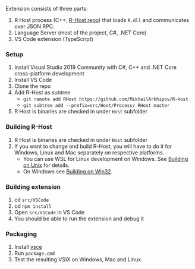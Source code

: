 Extension consists of three parts:
1. R Host process (C++, [R-Host repo](https://github.com/MikhailArkhipov/R-Host)) that loads `R.dll` and communicates over JSON RPC.
2. Language Server (most of the project, C#, .NET Core)
3. VS Code extension (TypeScript)

### Setup

1. Install Visual Studio 2019 Community with C#, C++ and .NET Core cross-platform development
2. Install VS Code
3. Clone the repo
4. Add R-Host as subtree
    - `git remote add RHost https://github.com/MikhailArkhipov/R-Host`
    - `git subtree add --prefix=src/Host/Process/ RHost master`
5. R Host is binaries are checked in under `Host` subfolder

### Building R-Host
1. R Host is binaries are checked in under `Host` subfolder
2. If you want to change and build R-Host, you will have to do it for Windows, Linux and Mac separately on respective platforms. 
    - You can use WSL for Linux development on Windows. See [Building on Unix](https://github.com/MikhailArkhipov/R-Host/blob/master/BUILDING-UNIX.md) for details.
    - On Windows see [Building on Win32](https://github.com/MikhailArkhipov/R-Host/blob/master/BUILDING-WIN32.md).

### Building extension
1. cd `src/VSCode`
2. cd `npm install`
3. Open `src/VSCode` in VS Code
4. You should be able to run the extension and debug it

### Packaging
1. Install [vsce](https://code.visualstudio.com/api/working-with-extensions/publishing-extension)
2. Run `package.cmd`
3. Test the resulting VSIX on Windows, Mac and Linux.

